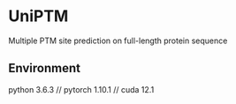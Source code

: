 # UniPTM

Multiple PTM site prediction on full-length protein sequence

## Environment
python 3.6.3 //
pytorch 1.10.1 //
cuda 12.1

